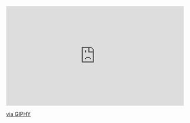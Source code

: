 <iframe src="https://giphy.com/embed/u9tUMKyvjiBLbHNVZH" width="480" height="268" frameBorder="0" class="giphy-embed" allowFullScreen></iframe><p><a href="https://giphy.com/gifs/ufc-sports-sport-mma-u9tUMKyvjiBLbHNVZH">via GIPHY</a></p>
